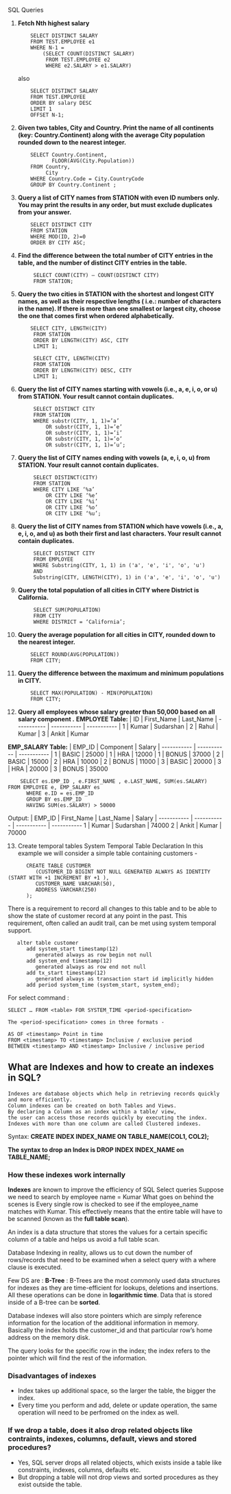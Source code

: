 SQL Queries

1. **Fetch Nth highest salary**
    ```
        SELECT DISTINCT SALARY
        FROM TEST.EMPLOYEE e1
        WHERE N-1 =
            (SELECT COUNT(DISTINCT SALARY)
             FROM TEST.EMPLOYEE e2
             WHERE e2.SALARY > e1.SALARY)
    ```

   also

    ```
        SELECT DISTINCT SALARY
        FROM TEST.EMPLOYEE
        ORDER BY salary DESC
        LIMIT 1
        OFFSET N-1;
    ```

2. **Given two tables, City and Country. Print the name of all continents (key: Country.Continent) along with the
   average City population rounded down to the nearest integer.**

    ```
        SELECT Country.Continent,
               FLOOR(AVG(City.Population))
        FROM Country,
             City
        WHERE Country.Code = City.CountryCode
        GROUP BY Country.Continent ;
    ```

3. **Query a list of CITY names from STATION with even ID numbers only. You may print the results in any order, but must
   exclude duplicates from your answer.**

    ```
        SELECT DISTINCT CITY
        FROM STATION
        WHERE MOD(ID, 2)=0
        ORDER BY CITY ASC;
    ```

4. **Find the difference between the total number of CITY entries in the table, and the number of distinct CITY entries
   in the table.**

   ```
        SELECT COUNT(CITY) — COUNT(DISTINCT CITY)
        FROM STATION;
   ```

5. **Query the two cities in STATION with the shortest and longest CITY names, as well as their respective lengths (
   i.e.: number of characters in the name). If there is more than one smallest or largest city, choose the one that
   comes first when ordered alphabetically.**
   ```
       SELECT CITY, LENGTH(CITY)
        FROM STATION
        ORDER BY LENGTH(CITY) ASC, CITY
        LIMIT 1;
        
        SELECT CITY, LENGTH(CITY)
        FROM STATION
        ORDER BY LENGTH(CITY) DESC, CITY
        LIMIT 1;
   ```

6. **Query the list of CITY names starting with vowels (i.e., a, e, i, o, or u) from STATION. Your result cannot contain
   duplicates.**
   ```
        SELECT DISTINCT CITY
        FROM STATION
        WHERE substr(CITY, 1, 1)=’a’
            OR substr(CITY, 1, 1)=’e’
            OR substr(CITY, 1, 1)=’i’
            OR substr(CITY, 1, 1)=’o’
            OR substr(CITY, 1, 1)=’u’;
   ```
7. **Query the list of CITY names ending with vowels (a, e, i, o, u) from STATION. Your result cannot contain
   duplicates.**
   ```
        SELECT DISTINCT(CITY)
        FROM STATION
        WHERE CITY LIKE ‘%a’
            OR CITY LIKE ‘%e’
            OR CITY LIKE ‘%i’
            OR CITY LIKE ‘%o’
            OR CITY LIKE ‘%u’;
   ```
8. **Query the list of CITY names from STATION which have vowels (i.e., a, e, i, o, and u) as both their first and last
   characters. Your result cannot contain duplicates.**
   ```
        SELECT DISTINCT CITY
        FROM EMPLOYEE
        WHERE Substring(CITY, 1, 1) in ('a', 'e', 'i', 'o', 'u')
        AND 
        Substring(CITY, LENGTH(CITY), 1) in ('a', 'e', 'i', 'o', 'u')
    ```

9. **Query the total population of all cities in CITY where District is California.**
   ```
        SELECT SUM(POPULATION)
        FROM CITY
        WHERE DISTRICT = ‘California’;
   ```

10. **Query the average population for all cities in CITY, rounded down to the nearest integer.**
    ```    
        SELECT ROUND(AVG(POPULATION)) 
        FROM CITY;
    ```

11. **Query the difference between the maximum and minimum populations in CITY.**
    ```    
        SELECT MAX(POPULATION) - MIN(POPULATION) 
        FROM CITY;
    ```
    
12. **Query all employees whose salary greater than 50,000 based on all salary component .**
**EMPLOYEE Table:**
    | ID      | First_Name | Last_Name
    | ----------- | ----------- | -----------
    | 1      | Kumar | Sudarshan
    | 2   | Rahul | Kumar
    | 3   | Ankit | Kumar


   **EMP_SALARY Table:**
   | EMP_ID      | Component | Salary
   | ----------- | ----------- | -----------
   | 1      | BASIC | 25000
   | 1   | HRA | 12000
   | 1   | BONUS | 37000
   | 2      | BASIC | 15000
   | 2   | HRA | 10000
   | 2   | BONUS | 11000
   | 3      | BASIC | 20000
   | 3   | HRA | 20000
   | 3   | BONUS | 35000


```    
    SELECT es.EMP_ID , e.FIRST_NAME , e.LAST_NAME, SUM(es.SALARY)  FROM EMPLOYEE e, EMP_SALARY es 
      WHERE e.ID = es.EMP_ID 
      GROUP BY es.EMP_ID 
      HAVING SUM(es.SALARY) > 50000
```  
Output:
   | EMP_ID | First_Name | Last_Name | Salary
   | ----------- | ----------- | ----------- | -----------
   1 |	Kumar |	Sudarshan |	74000
   2 |	Ankit |	Kumar |	70000

13. Create temporal tables
System Temporal Table Declaration
In this example we will consider a simple table containing customers -
```
      CREATE TABLE CUSTOMER
         (CUSTOMER_ID BIGINT NOT NULL GENERATED ALWAYS AS IDENTITY (START WITH +1 INCREMENT BY +1 ),
         CUSTOMER_NAME VARCHAR(50),
         ADDRESS VARCHAR(250)
      );
```

There is a requirement to record all changes to this table and to be able to show the state of
customer record at any point in the past. This requirement, often called an audit trail, can be met
using system temporal support.

```
   alter table customer
      add system_start timestamp(12)
         generated always as row begin not null
      add system_end timestamp(12)
         generated always as row end not null
      add tx_start timestamp(12)
         generated always as transaction start id implicitly hidden
      add period system_time (system_start, system_end);
```
For select command :
```
SELECT … FROM <table> FOR SYSTEM_TIME <period-specification>

The <period-specification> comes in three formats -

AS OF <timestamp> Point in time
FROM <timestamp> TO <timestamp> Inclusive / exclusive period
BETWEEN <timestamp> AND <timestamp> Inclusive / inclusive period
```

## What are Indexes and how to create an indexes in SQL?
```
Indexes are database objects which help in retrieving records quickly and more efficiently.
Column indexes can be created on both Tables and Views. 
By declaring a Column as an index within a table/ view, 
the user can access those records quickly by executing the index. 
Indexes with more than one column are called Clustered indexes.
```

Syntax:
    **CREATE INDEX INDEX_NAME ON TABLE_NAME(COL1, COL2);**
    
**The syntax to drop an Index is DROP INDEX INDEX_NAME on TABLE_NAME;**

### How these indexes work internally
**Indexes** are known to improve the efficiency of SQL Select queries
Suppose we need to search by employee name = Kumar
What goes on behind the scenes is Every single row is checked to see
if the employee_name matches with Kumar. This effectively means that the 
entire table will have to be scanned (known as the **full table scan**).

An index is a data structure that stores the values for a certain specific column
of a table and helps us avoid a full table scan. 

Database Indexing in reality, allows us to cut down the number of rows/records
that need to be examined when a select query with a where clause is executed.

Few DS are :
**B-Tree** : B-Trees are the most commonly used data structures for indexes 
as they are time-efficient for lookups, deletions and insertions. All these
operations can be done in **logarithmic time**. Data that is stored inside of a B-tree 
can be **sorted**.

Database indexes will also store pointers which are simply reference 
information for the location of the additional information in memory. 
Basically the index holds the customer_id and that particular row’s home address on the memory disk.

The query looks for the specific row in the index; the index refers to the pointer which will
find the rest of the information.


### Disadvantages of indexes
- Index takes up additional space, so the larger the table, the bigger the index.
- Every time you perform and add, delete or update operation, the same operation will
   need to be perfromed on the index as well.

### If we drop a table, does it also drop related objects like contraints, indexes, columns, default, views and stored procedures?
- Yes, SQL server drops all related objects, which exists inside a table like constraints, 
indexes, columns, defaults etc.
- But dropping a table will not drop views and sorted procedures as they exist outside the table.
